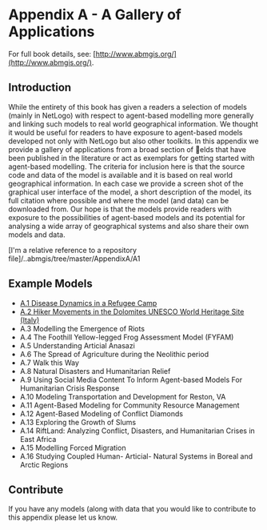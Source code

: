 # Appendix A - A Gallery of Applications

For full book details, see: [http://www.abmgis.org/](http://www.abmgis.org/).


## Introduction

While the entirety of this book has given a readers a selection of models (mainly in NetLogo) with respect to agent-based modelling more generally and linking such models to real world geographical information. We thought it would be useful for readers to have exposure to agent-based models developed not only with NetLogo but also other toolkits. In this appendix we provide a gallery of applications from a broad section of elds that have been published in the literature or act as exemplars for getting started with agent-based modelling. The criteria for inclusion here is that the source code and data of the model is available and it is based on real world geographical information. In each case we provide a screen shot of the graphical user interface of the model, a short description of the model, its full citation where possible and where the model (and data) can be downloaded from. Our hope is that the models provide readers with exposure to the possibilities of agent-based models and its potential for analysing a wide array of geographical systems and also share their own models and data.

[I'm a relative reference to a repository file]/..abmgis/tree/master/AppendixA/A1

## Example Models

* [A.1 Disease Dynamics in a Refugee Camp](https://github.com/abmgis/abmgis/tree/master/AppendixA/A1)* [A.2 Hiker Movements in the Dolomites UNESCO World Heritage Site (Italy)](https://github.com/abmgis/abmgis/tree/master/AppendixA/HikerMovements)* A.3 Modelling the Emergence of Riots* A.4 The Foothill Yellow-legged Frog Assessment Model (FYFAM)* A.5 Understanding Articial Anasazi
* A.6 The Spread of Agriculture during the Neolithic period* A.7 Walk this Way* A.8 Natural Disasters and Humanitarian Relief* A.9 Using Social Media Content To Inform Agent-based Models For Humanitarian Crisis Response* A.10 Modeling Transportation and Development for Reston, VA* A.11 Agent-Based Modeling for Community Resource Management* A.12 Agent-Based Modeling of Conflict Diamonds* A.13 Exploring the Growth of Slums* A.14 RiftLand: Analyzing Conflict, Disasters, and Humanitarian Crises in East Africa* A.15 Modelling Forced Migration* A.16 Studying Coupled Human- Articial- Natural Systems in Boreal and Arctic Regions

## Contribute 

If you have any models (along with data that you would like to contribute to this appendix please let us know. 